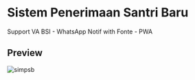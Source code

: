 # Sistem Penerimaan Santri Baru
Support VA BSI - WhatsApp Notif with Fonte - PWA 

## Preview

![simpsb](https://github.com/ocikyamin/SIMPSB-BSI/assets/109882984/7d7a2bbe-a54f-4599-91e5-30592bebec88)

